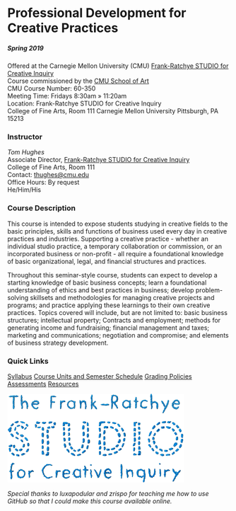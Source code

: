 # Professional Development for Creative Practices
##### Spring 2019

Offered at the Carnegie Mellon University (CMU) [Frank-Ratchye STUDIO for Creative Inquiry](http://studioforcreativeinquiry.org/)  
Course commissioned by the [CMU School of Art](http://www.art.cmu.edu/)  
CMU Course Number: 60-350  
Meeting Time: Fridays 8:30am » 11:20am  
Location: Frank-Ratchye STUDIO for Creative Inquiry  
College of Fine Arts, Room 111
Carnegie Mellon University
Pittsburgh, PA 15213

### Instructor 
_Tom Hughes_  
Associate Director, [Frank-Ratchye STUDIO for Creative Inquiry](http://studioforcreativeinquiry.org/)  
College of Fine Arts, Room 111  
Contact: thughes@cmu.edu  
Office Hours: By request  
He/Him/His  

### Course Description
This course is intended to expose students studying in creative fields to the basic principles, skills and functions of business used every day in creative practices and industries. Supporting a creative practice - whether an individual studio practice, a temporary collaboration or commission, or an incorporated business or non-profit - all require a foundational knowledge of basic organizational, legal, and financial structures and practices. 

Throughout this seminar-style course, students can expect to develop a starting knowledge of basic business concepts; learn a foundational understanding of ethics and best practices in business; develop problem-solving skillsets and methodologies for managing creative projects and programs; and practice applying these learnings to their own creative practices. Topics covered will include, but are not limited to: basic business structures; intellectual property; Contracts and employment; methods for generating income and fundraising; financial management and taxes; marketing and communications; negotiation and compromise; and elements of business strategy development. 

### Quick Links
[Syllabus](https://github.com/Orthelious/ProfDevCreativePractices_Spring2019/blob/master/course_documents/syllabus.md)
[Course Units and Semester Schedule](https://github.com/Orthelious/ProfDevCreativePractices_Spring2019/blob/master/course_documents/CourseUnits_and_Schedule.md)
[Grading Policies](https://github.com/Orthelious/ProfDevCreativePractices_Spring2019/blob/master/course_documents/Assessments_and_GradingPolicies.md)
[Assessments](https://github.com/Orthelious/ProfDevCreativePractices_Spring2019/tree/master/assessments)
[Resources](https://github.com/Orthelious/ProfDevCreativePractices_Spring2019/tree/master/resources)
  
![STUDIO Logo](/images/studiologo.png)

_Special thanks to luxapodular and zrispo for teaching me how to use GitHub so that I could make this course available online._ 
